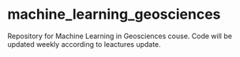 # machine_learning_geosciences

Repository for Machine Learning in Geosciences couse. Code will be updated weekly according to leactures update. 
